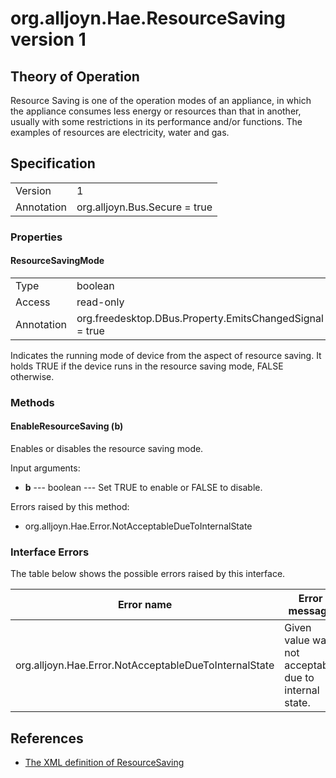 # org.alljoyn.Hae.ResourceSaving version 1

## Theory of Operation

Resource Saving is one of the operation modes of an appliance, in which the
appliance consumes less energy or resources than that in another, usually with
some restrictions in its performance and/or functions.  The examples of
resources are electricity, water and gas.

## Specification

|            |                                                              |
|------------|--------------------------------------------------------------|
| Version    | 1                                                            |
| Annotation | org.alljoyn.Bus.Secure = true                                |

### Properties

#### ResourceSavingMode

|            |                                                              |
|------------|--------------------------------------------------------------|
| Type       | boolean                                                      |
| Access     | read-only                                                    |
| Annotation | org.freedesktop.DBus.Property.EmitsChangedSignal = true      |

Indicates the running mode of device from the aspect of resource saving.  It
holds TRUE if the device runs in the resource saving mode, FALSE otherwise.

### Methods

#### EnableResourceSaving (b)

Enables or disables the resource saving mode.

Input arguments:

  * **b** --- boolean --- Set TRUE to enable or FALSE to disable.

Errors raised by this method:

  * org.alljoyn.Hae.Error.NotAcceptableDueToInternalState

### Interface Errors

The table below shows the possible errors raised by this interface.

| Error name                    | Error message                         |
|-------------------------------|---------------------------------------|
| org.alljoyn.Hae.Error.NotAcceptableDueToInternalState | Given value was not acceptable due to internal state. |

## References

  * [The XML definition of ResourceSaving](ResourceSaving-v1.xml)
